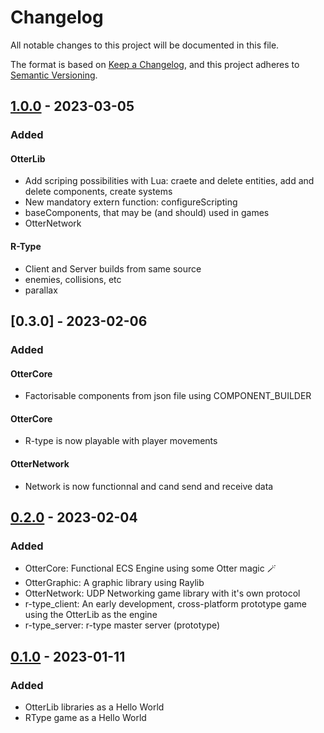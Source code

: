 # Changelog

All notable changes to this project will be documented in this file.

The format is based on [Keep a Changelog](https://keepachangelog.com/en/1.0.0/),
and this project adheres to [Semantic Versioning](https://semver.org/spec/v2.0.0.html).

## [1.0.0] - 2023-03-05

### Added

#### OtterLib
- Add scriping possibilities with Lua: craete and delete entities, add and delete components, create systems
- New mandatory extern function: configureScripting
- baseComponents, that may be (and should) used in games
- OtterNetwork

#### R-Type
- Client and Server builds from same source
- enemies, collisions, etc
- parallax


## [0.3.0] - 2023-02-06

### Added

#### OtterCore
- Factorisable components from json file using COMPONENT_BUILDER

#### OtterCore
- R-type is now playable with player movements

#### OtterNetwork
- Network is now functionnal and cand send and receive data

## [0.2.0] - 2023-02-04

### Added

- OtterCore: Functional ECS Engine using some Otter magic :magic_wand:
- OtterGraphic: A graphic library using Raylib
- OtterNetwork: UDP Networking game library with it's own protocol
- r-type_client: An early development, cross-platform prototype game using the OtterLib as the engine
- r-type_server: r-type master server (prototype)

## [0.1.0] - 2023-01-11

### Added

- OtterLib libraries as a Hello World
- RType game as a Hello World

[1.0.0]: https://github.com/AmozPay/Otter-Type/releases/tag/v1.0.0
[0.2.0]: https://github.com/AmozPay/Otter-Type/releases/tag/v0.2.0
[0.1.0]: https://github.com/AmozPay/Otter-Type/releases/tag/v0.1.0

